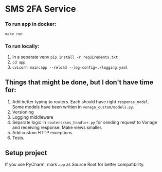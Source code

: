 # SMS 2FA Service

### To run app in docker: 
``make run``

### To run locally:

1. In a separate venv `pip install -r requirements.txt`
2. `cd app`
3. `uvicorn main:app --reload --log-config=./logging.yaml`


## Things that might be done, but I don't have time for:

1. Add better typing to routers. Each should have right `response_model`. Some models have been written in `vonage_custom/models.py`.
2. Versioning
3. Logging middleware
4. Separate logic in `routers/sms_handler.py` for sending request to Vonage and receiving response. Make views smaller.
5. Add custom HTTP exceptions
6. Tests.

## Setup project

If you use PyCharm, mark `app` as Source Root for better compatibility.
